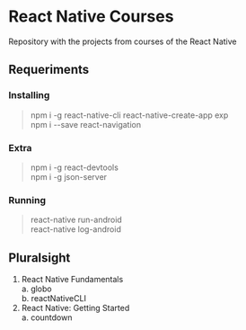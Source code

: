 # React Native Courses

Repository with the projects from courses of the React Native

## Requeriments

### Installing

> npm i -g react-native-cli react-native-create-app exp\
> npm i --save react-navigation

### Extra

> npm i -g react-devtools\
> npm i -g json-server

### Running

> react-native run-android\
> react-native log-android

## Pluralsight

 1. React Native Fundamentals\
    a. globo\
    b. reactNativeCLI
 2. React Native: Getting Started\
    a. countdown
